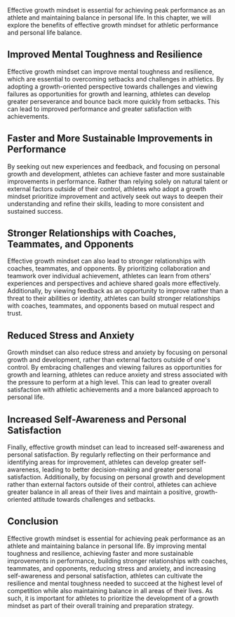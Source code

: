 
Effective growth mindset is essential for achieving peak performance as an athlete and maintaining balance in personal life. In this chapter, we will explore the benefits of effective growth mindset for athletic performance and personal life balance.

Improved Mental Toughness and Resilience
----------------------------------------

Effective growth mindset can improve mental toughness and resilience, which are essential to overcoming setbacks and challenges in athletics. By adopting a growth-oriented perspective towards challenges and viewing failures as opportunities for growth and learning, athletes can develop greater perseverance and bounce back more quickly from setbacks. This can lead to improved performance and greater satisfaction with achievements.

Faster and More Sustainable Improvements in Performance
-------------------------------------------------------

By seeking out new experiences and feedback, and focusing on personal growth and development, athletes can achieve faster and more sustainable improvements in performance. Rather than relying solely on natural talent or external factors outside of their control, athletes who adopt a growth mindset prioritize improvement and actively seek out ways to deepen their understanding and refine their skills, leading to more consistent and sustained success.

Stronger Relationships with Coaches, Teammates, and Opponents
-------------------------------------------------------------

Effective growth mindset can also lead to stronger relationships with coaches, teammates, and opponents. By prioritizing collaboration and teamwork over individual achievement, athletes can learn from others' experiences and perspectives and achieve shared goals more effectively. Additionally, by viewing feedback as an opportunity to improve rather than a threat to their abilities or identity, athletes can build stronger relationships with coaches, teammates, and opponents based on mutual respect and trust.

Reduced Stress and Anxiety
--------------------------

Growth mindset can also reduce stress and anxiety by focusing on personal growth and development, rather than external factors outside of one's control. By embracing challenges and viewing failures as opportunities for growth and learning, athletes can reduce anxiety and stress associated with the pressure to perform at a high level. This can lead to greater overall satisfaction with athletic achievements and a more balanced approach to personal life.

Increased Self-Awareness and Personal Satisfaction
--------------------------------------------------

Finally, effective growth mindset can lead to increased self-awareness and personal satisfaction. By regularly reflecting on their performance and identifying areas for improvement, athletes can develop greater self-awareness, leading to better decision-making and greater personal satisfaction. Additionally, by focusing on personal growth and development rather than external factors outside of their control, athletes can achieve greater balance in all areas of their lives and maintain a positive, growth-oriented attitude towards challenges and setbacks.

Conclusion
----------

Effective growth mindset is essential for achieving peak performance as an athlete and maintaining balance in personal life. By improving mental toughness and resilience, achieving faster and more sustainable improvements in performance, building stronger relationships with coaches, teammates, and opponents, reducing stress and anxiety, and increasing self-awareness and personal satisfaction, athletes can cultivate the resilience and mental toughness needed to succeed at the highest level of competition while also maintaining balance in all areas of their lives. As such, it is important for athletes to prioritize the development of a growth mindset as part of their overall training and preparation strategy.
